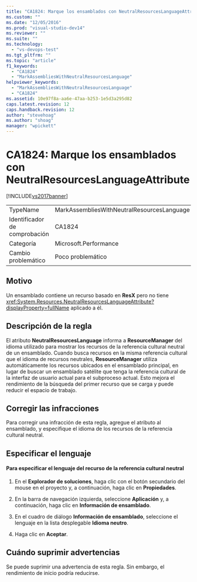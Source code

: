 ```yaml
---
title: "CA1824: Marque los ensamblados con NeutralResourcesLanguageAttribute | Microsoft Docs"
ms.custom: ""
ms.date: "12/05/2016"
ms.prod: "visual-studio-dev14"
ms.reviewer: ""
ms.suite: ""
ms.technology: 
  - "vs-devops-test"
ms.tgt_pltfrm: ""
ms.topic: "article"
f1_keywords: 
  - "CA1824"
  - "MarkAssembliesWithNeutralResourcesLanguage"
helpviewer_keywords: 
  - "MarkAssembliesWithNeutralResourcesLanguage"
  - "CA1824"
ms.assetid: 10e97f8a-aa6e-47aa-b253-1e5d3a295d82
caps.latest.revision: 12
caps.handback.revision: 12
author: "stevehoag"
ms.author: "shoag"
manager: "wpickett"
---
```

# CA1824: Marque los ensamblados con NeutralResourcesLanguageAttribute
[!INCLUDE[vs2017banner](../code-quality/includes/vs2017banner.md)]

|||  
|-|-|  
|TypeName|MarkAssembliesWithNeutralResourcesLanguage|  
|Identificador de comprobación|CA1824|  
|Categoría|Microsoft.Performance|  
|Cambio problemático|Poco problemático|  
  
## Motivo  
 Un ensamblado contiene un recurso basado en **ResX** pero no tiene <xref:System.Resources.NeutralResourcesLanguageAttribute?displayProperty=fullName> aplicado a él.  
  
## Descripción de la regla  
 El atributo **NeutralResourcesLanguage** informa a **ResourceManager** del idioma utilizado para mostrar los recursos de la referencia cultural neutral de un ensamblado.  Cuando busca recursos en la misma referencia cultural que el idioma de recursos neutrales, **ResourceManager** utiliza automáticamente los recursos ubicados en el ensamblado principal,  en lugar de buscar un ensamblado satélite que tenga la referencia cultural de la interfaz de usuario actual para el subproceso actual.  Esto mejora el rendimiento de la búsqueda del primer recurso que se carga y puede reducir el espacio de trabajo.  
  
## Corregir las infracciones  
 Para corregir una infracción de esta regla, agregue el atributo al ensamblado, y especifique el idioma de los recursos de la referencia cultural neutral.  
  
## Especificar el lenguaje  
  
#### Para especificar el lenguaje del recurso de la referencia cultural neutral  
  
1.  En el **Explorador de soluciones**, haga clic con el botón secundario del mouse en el proyecto y, a continuación, haga clic en **Propiedades**.  
  
2.  En la barra de navegación izquierda, seleccione **Aplicación** y, a continuación, haga clic en **Información de ensamblado**.  
  
3.  En el cuadro de diálogo **Información de ensamblado**, seleccione el lenguaje en la lista desplegable **Idioma neutro**.  
  
4.  Haga clic en **Aceptar**.  
  
## Cuándo suprimir advertencias  
 Se puede suprimir una advertencia de esta regla.  Sin embargo, el rendimiento de inicio podría reducirse.